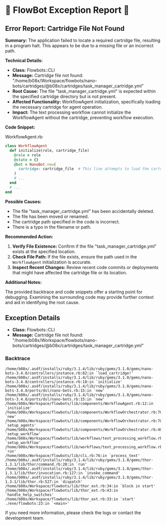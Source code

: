 # 🤖 FlowBot Exception Report 🤖


## Error Report: Cartridge File Not Found

**Summary:** The application failed to locate a required cartridge file, resulting in a program halt. This appears to be due to a missing file or an incorrect path.

**Technical Details:**

* **Class:** Flowbots::CLI
* **Message:** Cartridge file not found: "/home/b08x/Workspace/flowbots/nano-bots/cartridges/@b08x/cartridges/task_manager_cartridge.yml"
* **Root Cause:** The file "task_manager_cartridge.yml" is expected within the specified cartridge directory but is not present. 
* **Affected Functionality:** WorkflowAgent initialization, specifically loading the necessary cartridge for agent operation.
* **Impact:** The text processing workflow cannot initialize the WorkflowAgent without the cartridge, preventing workflow execution.

**Code Snippet:**

WorkflowAgent.rb:

```ruby
class WorkflowAgent
  def initialize(role, cartridge_file)
    @role = role
    @state = {}
    @bot = NanoBot.new(
      cartridge: cartridge_file  # This line attempts to load the cartridge file
    )
    # ...
  end
  # ...
end
```

**Possible Causes:**

* The file "task_manager_cartridge.yml" has been accidentally deleted.
* The file has been moved or renamed.
* The cartridge path specified in the code is incorrect.
* There is a typo in the filename or path.

**Recommended Action:**

1. **Verify File Existence:** Confirm if the file "task_manager_cartridge.yml" exists at the specified location.
2. **Check File Path:** If the file exists, ensure the path used in the `WorkflowAgent` initialization is accurate.
3. **Inspect Recent Changes:** Review recent code commits or deployments that might have affected the cartridge file or its location.

**Additional Notes:**

The provided backtrace and code snippets offer a starting point for debugging. Examining the surrounding code may provide further context and aid in identifying the root cause. 



## Exception Details

- **Class:** Flowbots::CLI
- **Message:** Cartridge file not found: "/home/b08x/Workspace/flowbots/nano-bots/cartridges/@b08x/cartridges/task_manager_cartridge.yml"

### Backtrace

```
/home/b08x/.asdf/installs/ruby/3.1.4/lib/ruby/gems/3.1.0/gems/nano-bots-3.4.0/controllers/instance.rb:82:in `load_cartridge!'
/home/b08x/.asdf/installs/ruby/3.1.4/lib/ruby/gems/3.1.0/gems/nano-bots-3.4.0/controllers/instance.rb:18:in `initialize'
/home/b08x/.asdf/installs/ruby/3.1.4/lib/ruby/gems/3.1.0/gems/nano-bots-3.4.0/ports/dsl/nano-bots.rb:15:in `new'
/home/b08x/.asdf/installs/ruby/3.1.4/lib/ruby/gems/3.1.0/gems/nano-bots-3.4.0/ports/dsl/nano-bots.rb:15:in `new'
/home/b08x/Workspace/flowbots/lib/components/WorkflowAgent.rb:12:in `initialize'
/home/b08x/Workspace/flowbots/lib/components/WorkflowOrchestrator.rb:70:in `new'
/home/b08x/Workspace/flowbots/lib/components/WorkflowOrchestrator.rb:70:in `setup_agents'
/home/b08x/Workspace/flowbots/lib/components/WorkflowOrchestrator.rb:40:in `setup_workflow'
/home/b08x/Workspace/flowbots/lib/workflows/text_processing_workflow.rb:39:in `setup_workflow'
/home/b08x/Workspace/flowbots/lib/workflows/text_processing_workflow.rb:17:in `run'
/home/b08x/Workspace/flowbots/lib/cli.rb:76:in `process_text'
/home/b08x/.asdf/installs/ruby/3.1.4/lib/ruby/gems/3.1.0/gems/thor-1.3.1/lib/thor/command.rb:28:in `run'
/home/b08x/.asdf/installs/ruby/3.1.4/lib/ruby/gems/3.1.0/gems/thor-1.3.1/lib/thor/invocation.rb:127:in `invoke_command'
/home/b08x/.asdf/installs/ruby/3.1.4/lib/ruby/gems/3.1.0/gems/thor-1.3.1/lib/thor.rb:527:in `dispatch'
/home/b08x/Workspace/flowbots/lib/thor_ext.rb:34:in `block in start'
/home/b08x/Workspace/flowbots/lib/thor_ext.rb:43:in `handle_help_switches'
/home/b08x/Workspace/flowbots/lib/thor_ext.rb:33:in `start'
./exe/flowbots:23:in `<main>'
```

If you need more information, please check the logs or contact the development team.
